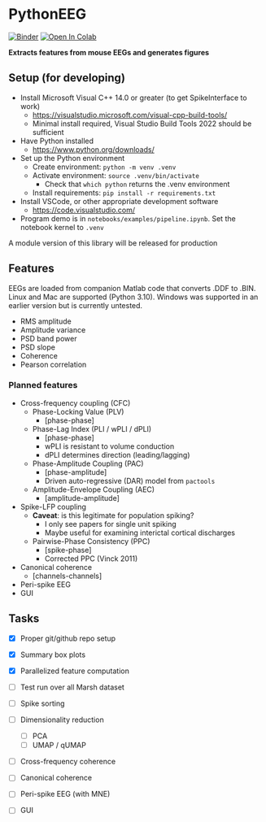 # PythonEEG

[![Binder](https://mybinder.org/badge_logo.svg)](https://mybinder.org/v2/gh/josephdong1000/PyEEG/HEAD) 
[![Open In Colab](https://colab.research.google.com/assets/colab-badge.svg)](https://colab.research.google.com/github/josephdong1000/PyEEG/)

**Extracts features from mouse EEGs and generates figures**

## Setup (for developing)

- Install Microsoft Visual C++ 14.0 or greater (to get SpikeInterface to work)
  - https://visualstudio.microsoft.com/visual-cpp-build-tools/
  - Minimal install required, Visual Studio Build Tools 2022 should be sufficient
- Have Python installed
  - https://www.python.org/downloads/
- Set up the Python environment
  - Create environment: `python -m venv .venv`
  - Activate environment: `source .venv/bin/activate`
    - Check that `which python` returns the .venv environment
  - Install requirements: `pip install -r requirements.txt`
- Install VSCode, or other appropriate development software
  - https://code.visualstudio.com/
- Program demo is in `notebooks/examples/pipeline.ipynb`. Set the notebook kernel to `.venv`

A module version of this library will be released for production

## Features

EEGs are loaded from companion Matlab code that converts .DDF to .BIN. Linux and Mac are supported (Python 3.10). Windows was supported in an earlier version but is currently untested.

- RMS amplitude
- Amplitude variance
- PSD band power
- PSD slope
- Coherence
- Pearson correlation

### Planned features
- Cross-frequency coupling (CFC)
  - Phase-Locking Value (PLV)
    - [phase-phase]
  - Phase-Lag Index (PLI / wPLI / dPLI)
    - [phase-phase]
    - wPLI is resistant to volume conduction
    - dPLI determines direction (leading/lagging)
  - Phase-Amplitude Coupling (PAC)
    - [phase-amplitude]
    - Driven auto-regressive (DAR) model from `pactools`
  - Amplitude-Envelope Coupling (AEC)
    - [amplitude-amplitude]
- Spike-LFP coupling
  - **Caveat**: is this legitimate for population spiking?
    - I only see papers for single unit spiking
    - Maybe useful for examining interictal cortical discharges
  - Pairwise-Phase Consistency (PPC)
    - [spike-phase]
    - Corrected PPC (Vinck 2011)
- Canonical coherence
  - [channels-channels]
- Peri-spike EEG
- GUI

## Tasks

- [x] Proper git/github repo setup
- [x] Summary box plots
- [x] Parallelized feature computation
- [ ] Test run over all Marsh dataset
- [ ] Spike sorting
- [ ] Dimensionality reduction
  - [ ] PCA
  - [ ] UMAP / qUMAP
- [ ] Cross-frequency coherence
- [ ] Canonical coherence
- [ ] Peri-spike EEG (with MNE)
- [ ] GUI

